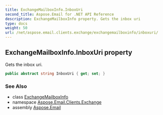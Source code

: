 ```yaml
---
title: ExchangeMailboxInfo.InboxUri
second_title: Aspose.Email for .NET API Reference
description: ExchangeMailboxInfo property. Gets the inbox uri
type: docs
weight: 50
url: /net/aspose.email.clients.exchange/exchangemailboxinfo/inboxuri/
---
```

## ExchangeMailboxInfo.InboxUri property

Gets the inbox uri.

```csharp
public abstract string InboxUri { get; set; }
```

### See Also

* class [ExchangeMailboxInfo](../)
* namespace [Aspose.Email.Clients.Exchange](../../exchangemailboxinfo/)
* assembly [Aspose.Email](../../../)


